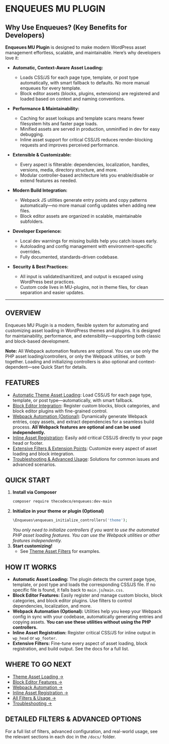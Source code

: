 # ENQUEUES MU PLUGIN

## Why Use Enqueues? (Key Benefits for Developers)

**Enqueues MU Plugin** is designed to make modern WordPress asset management effortless, scalable, and maintainable. Here’s why developers love it:

- **Automatic, Context-Aware Asset Loading:**
  - Loads CSS/JS for each page type, template, or post type automatically, with smart fallback to defaults. No more manual enqueues for every template.
  - Block editor assets (blocks, plugins, extensions) are registered and loaded based on context and naming conventions.

- **Performance & Maintainability:**
  - Caching for asset lookups and template scans means fewer filesystem hits and faster page loads.
  - Minified assets are served in production, unminified in dev for easy debugging.
  - Inline asset support for critical CSS/JS reduces render-blocking requests and improves perceived performance.

- **Extensible & Customizable:**
  - Every aspect is filterable: dependencies, localization, handles, versions, media, directory structure, and more.
  - Modular controller-based architecture lets you enable/disable or extend features as needed.

- **Modern Build Integration:**
  - Webpack JS utilities generate entry points and copy patterns automatically—no more manual config updates when adding new files.
  - Block editor assets are organized in scalable, maintainable subfolders.

- **Developer Experience:**
  - Local dev warnings for missing builds help you catch issues early.
  - Autoloading and config management with environment-specific overrides.
  - Fully documented, standards-driven codebase.

- **Security & Best Practices:**
  - All input is validated/sanitized, and output is escaped using WordPress best practices.
  - Custom code lives in MU-plugins, not in theme files, for clean separation and easier updates.

---

## OVERVIEW
Enqueues MU Plugin is a modern, flexible system for automating and customizing asset loading in WordPress themes and plugins. It is designed for maintainability, performance, and extensibility—supporting both classic and block-based development.

**Note:** All Webpack automation features are optional. You can use only the PHP asset loading/controllers, or only the Webpack utilities, or both together. Loading and initializing controllers is also optional and context-dependent—see Quick Start for details.

## FEATURES
- [Automatic Theme Asset Loading](docs/THEME-ASSETS.md): Load CSS/JS for each page type, template, or post type—automatically, with smart fallback.
- [Block Editor Integration](docs/BLOCK-EDITOR.md): Register custom blocks, block categories, and block editor plugins with fine-grained control.
- [Webpack Automation (Optional)](docs/WEBPACK.md): Dynamically generate Webpack entries, copy assets, and extract dependencies for a seamless build process. **All Webpack features are optional and can be used independently.**
- [Inline Asset Registration](docs/INLINE-ASSETS.md): Easily add critical CSS/JS directly to your page head or footer.
- [Extensive Filters & Extension Points](docs/THEME-ASSETS.md#filters-for-theme-asset-loading): Customize every aspect of asset loading and block integration.
- [Troubleshooting & Advanced Usage](docs/TROUBLESHOOTING.md): Solutions for common issues and advanced scenarios.

## QUICK START
1. **Install via Composer**
   ```bash
   composer require thecodeco/enqueues:dev-main
   ```
2. **Initialize in your theme or plugin (Optional)**
   ```php
   \Enqueues\enqueues_initialize_controllers('theme');
   ```
   *You only need to initialize controllers if you want to use the automated PHP asset loading features. You can use the Webpack utilities or other features independently.*
3. **Start customizing!**
   - See [Theme Asset Filters](docs/THEME-ASSETS.md#filters-for-theme-asset-loading) for examples.

## HOW IT WORKS
- **Automatic Asset Loading:**
  The plugin detects the current page type, template, or post type and loads the corresponding CSS/JS file. If no specific file is found, it falls back to `main.js`/`main.css`.
- **Block Editor Features:**
  Easily register and manage custom blocks, block categories, and block editor plugins. Use filters to control dependencies, localization, and more.
- **Webpack Automation (Optional):**
  Utilities help you keep your Webpack config in sync with your codebase, automatically generating entries and copying assets. **You can use these utilities without using the PHP controllers.**
- **Inline Asset Registration:**
  Register critical CSS/JS for inline output in `wp_head` or `wp_footer`.
- **Extensive Filters:**
  Fine-tune every aspect of asset loading, block registration, and build output. See the docs for a full list.

## WHERE TO GO NEXT
- [Theme Asset Loading →](docs/THEME-ASSETS.md)
- [Block Editor Features →](docs/BLOCK-EDITOR.md)
- [Webpack Automation →](docs/WEBPACK.md)
- [Inline Asset Registration →](docs/INLINE-ASSETS.md)
- [All Filters & Usage →](docs/THEME-ASSETS.md#filters-for-theme-asset-loading)
- [Troubleshooting →](docs/TROUBLESHOOTING.md)

## DETAILED FILTERS & ADVANCED OPTIONS
For a full list of filters, advanced configuration, and real-world usage, see the relevant sections in each doc in the `/docs/` folder. 